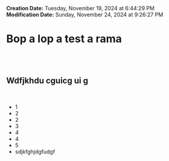 <div><b>Creation Date:</b> Tuesday, November 19, 2024 at 6:44:29 PM<br></div>
<div><b>Modification Date:</b> Sunday, November 24, 2024 at 9:26:27 PM<br></div>
<div><h1>Bop a lop a test a rama</h1></div>
<div><br></div>
<div><br></div>
<div><h2>Wdfjkhdu cguicg ui g</h2></div>
<div><br></div>
<ul>
<li>1</li>
<li>2</li>
<li>2</li>
<li>3</li>
<li>4</li>
<li>4</li>
<li>5</li>
<li>sdjkfghjdgfudgf</li>
</ul>
<div><br></div>

